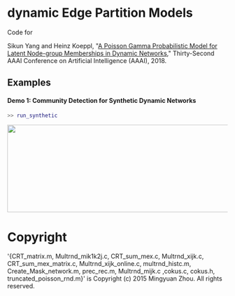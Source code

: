 # dynamic Edge Partition Models

Code for 

Sikun Yang and Heinz Koeppl, "[A Poisson Gamma Probabilistic Model for Latent Node-group Memberships in Dynamic Networks](https://arxiv.org/pdf/1805.11054.pdf)," Thirty-Second AAAI Conference on Artificial Intelligence (AAAI), 2018.

## Examples

#### Demo 1: Community Detection for Synthetic Dynamic Networks 

```Matlab
>> run_synthetic
``` 
<a href="url"><img src="https://github.com/stephenyang/dynamicEdgePartitionModels/sythetic_dynamic_network.pdf" align="center" height="200" width="800"></a>

# Copyright

'{CRT_matrix.m, Multrnd_mik1k2j.c, CRT_sum_mex.c, Multrnd_xijk.c, CRT_sum_mex_matrix.c, Multrnd_xijk_online.c, multrnd_histc.m, Create_Mask_network.m, prec_rec.m, Multrnd_mijk.c ,cokus.c, cokus.h, truncated_poisson_rnd.m}' is Copyright (c) 2015 Mingyuan Zhou. All rights reserved. 
